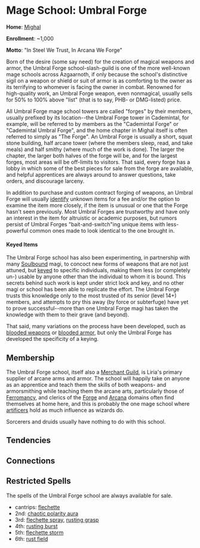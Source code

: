 # Mage School: Umbral Forge
**Home**: [Mighal](../../Cities/Mighal.md)

**Enrollment**: ~1,000

**Motto**: "In Steel We Trust, In Arcana We Forge"

Born of the desire (some say need) for the creation of magical weapons and armor, the Umbral Forge school-slash-guild is one of the more well-known mage schools across Azgaarnoth, if only because the school's distinctive sigil on a weapon or shield or suit of armor is as comforting to the owner as its terrifying to whomever is facing the owner in combat. Renowned for high-quality work, an Umbral Forge weapon, even nonmagical, usually sells for 50% to 100% above "list" (that is to say, PHB- or DMG-listed) price.

All Umbral Forge mage school towers are called "forges" by their members, usually prefixed by its location--the Umbral Forge tower in Cademintal, for example, will be referred to by members as the "Cademintal Forge" or "Cademintal Umbral Forge", and the home chapter in Mighal itself is often referred to simply as "The Forge". An Umbral Forge is usually a short, squat stone building, half arcane tower (where the members sleep, read, and take meals) and half smithy (where much of the work is done). The larger the chapter, the larger both halves of the forge will be, and for the largest forges, most areas will be off-limits to visitors. That said, every forge has a lobby in which some of the best pieces for sale from the forge are available, and helpful apprentices are always around to answer questions, take orders, and discourage larceny.

In addition to purchase and custom contract forging of weapons, an Umbral Forge will usually [identify](../../Magic/Spells/identify.md) unknown items for a fee and/or the option to examine the item more closely, if the item is unusual or one that the Forge hasn't seen previously. Most Umbral Forges are trustworthy and have only an interest in the item for altruistic or academic purposes, but rumors persist of Umbral Forges "bait-and-switch"ing unique items with less-powerful common ones made to look identical to the one brought in.

#### Keyed Items
The Umbral Forge school has also been experimenting, in partnership with many [Soulbound](../../Classes/Wizard/Soulbinding.md) magi, to concoct new forms of weapons that are not just attuned, but [keyed](../../Magic/Items/index.md#keyed-items) to specific individuals, making them less (or completely un-) usable by anyone other than the individual to whom it is bound. This secrets behind such work is kept under strict lock and key, and no other magi or school has been able to replicate the effort. The Umbral Forge trusts this knowledge only to the most trusted of its senior (level 14+) members, and attempts to pry this away (by force or subterfuge) have yet to prove successful--more than one Umbral Forge magi has taken the knowledge with them to their grave (and beyond).

That said, many variations on the process have been developed, such as [blooded weapons](../../Magic/Items/blooded-weapon.md) or [blooded armor](../../Magic/Items/blooded-armor.md), but only the Umbral Forge has developed the specificity of a keying.

## Membership
The Umbral Forge school, itself also a [Merchant Guild](../MerchantGuilds/index.md), is Liria's primary supplier of arcane arms and armor. The school will happily take on anyone as an apprentice and teach them the skills of both weapons- and armorsmithing while teaching them the arcane arts, particularly those of [Ferromancy](../../Classes/Wizard/Ferromancy.md), and clerics of the [Forge](../../Classes/Cleric/Forge.md) and [Arcana](../../Classes/Cleric/Arcana.md) domains often find themselves at home here, and this is probably the one mage school where [artificers](../../Classes/Artificer/index.md) hold as much influence as wizards do.

Sorcerers and druids usually have nothing to do with this school.

## Tendencies

## Connections

## Restricted Spells
The spells of the Umbral Forge school are always available for sale.

* cantrips: [flechette](../../Magic/Spells/flechette.md)
* 2nd: [chaotic polarity aura](../../Magic/Spells/chaotic-polarity-aura.md)
* 3rd: [flechette spray](../../Magic/Spells/flechette-spray.md), [rusting grasp](../../Magic/Spells/rusting-grasp.md)
* 4th: [rusting burst](../../Magic/Spells/rusting-burst.md)
* 5th: [flechette storm](../../Magic/Spells/flechette-storm.md)
* 6th: [rust field](../../Magic/Spells/rust-field.md)
